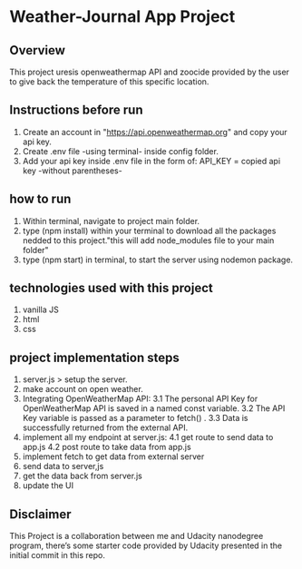 # Weather-Journal App Project

## Overview
This project uresis openweathermap API and zoocide provided by the user to give back the temperature of this specific location.

## Instructions before run
1) Create an account in "https://api.openweathermap.org" and copy your api key.
2) Create .env file -using terminal- inside config folder.
3) Add your api key inside .env file in the form of: API_KEY = copied api key -without parentheses- 


## how to run
1) Within terminal, navigate to project main folder.
2) type (npm install) within your terminal to download all the packages nedded to this project."this will add node_modules file to your main folder"
3) type (npm start) in terminal, to start the server using nodemon package.


## technologies used with this project
1) vanilla JS
2) html
3) css

## project implementation steps
1) server.js > setup the server.
2) make account on open weather.
3) Integrating OpenWeatherMap API:
    3.1 The personal API Key for OpenWeatherMap API is saved in a named const variable.	
    3.2 The API Key variable is passed as a parameter to fetch() .
    3.3 Data is successfully returned from the external API.
4) implement all my endpoint at server.js:
    4.1 get route to send data to app.js
    4.2 post route to take data from app.js
5) implement fetch to get data from external server
6) send data to server,js
7) get the data back from server.js
8) update the UI

## Disclaimer
This Project is a collaboration between me and Udacity nanodegree program, there’s some starter code provided by Udacity presented in the initial commit in this repo.



